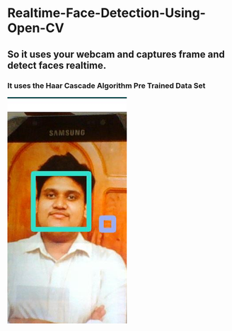 # Realtime-Face-Detection-Using-Open-CV
## So it uses your webcam and captures frame and detect faces realtime.
### It uses the Haar Cascade Algorithm Pre Trained Data Set

 ![](Capture.JPG)
